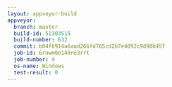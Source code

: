 ```yaml
---
layout: appveyor-build
appveyor:
  branch: master
  build-id: 51303515
  build-number: 632
  commit: b04f0914a6aad266fd765cd2b7e4092c9d90b45f
  job-id: 6rnwm0o149re3rrt
  job-number: 4
  os-name: Windows
  test-result: 0
---
```

